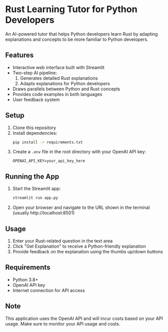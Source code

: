 # Rust Learning Tutor for Python Developers

An AI-powered tutor that helps Python developers learn Rust by adapting explanations and concepts to be more familiar to Python developers.

## Features

- Interactive web interface built with Streamlit
- Two-step AI pipeline:
  1. Generates detailed Rust explanations
  2. Adapts explanations for Python developers
- Draws parallels between Python and Rust concepts
- Provides code examples in both languages
- User feedback system

## Setup

1. Clone this repository
2. Install dependencies:
   ```bash
   pip install -r requirements.txt
   ```
3. Create a `.env` file in the root directory with your OpenAI API key:
   ```
   OPENAI_API_KEY=your_api_key_here
   ```

## Running the App

1. Start the Streamlit app:
   ```bash
   streamlit run app.py
   ```
2. Open your browser and navigate to the URL shown in the terminal (usually http://localhost:8501)

## Usage

1. Enter your Rust-related question in the text area
2. Click "Get Explanation" to receive a Python-friendly explanation
3. Provide feedback on the explanation using the thumbs up/down buttons

## Requirements

- Python 3.8+
- OpenAI API key
- Internet connection for API access

## Note

This application uses the OpenAI API and will incur costs based on your API usage. Make sure to monitor your API usage and costs. 